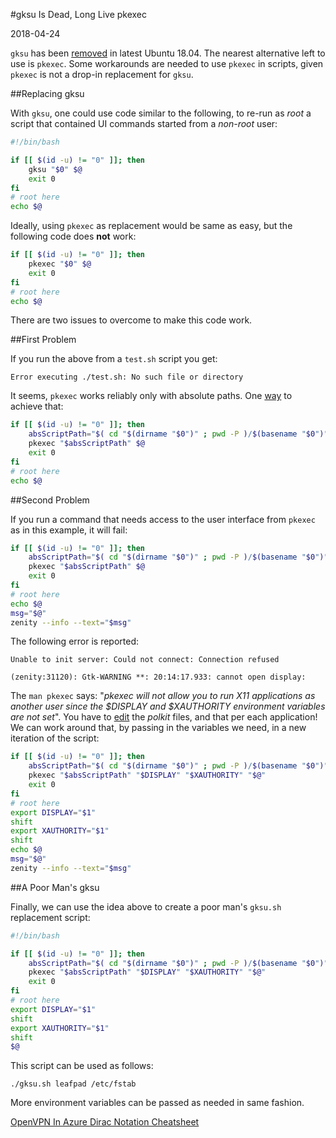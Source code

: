 
#gksu Is Dead, Long Live pkexec

2018-04-24

<!--- tags: linux -->

`gksu` has been [removed](https://jeremy.bicha.net/2018/04/18/gksu-removed-from-ubuntu/) in latest Ubuntu 18.04. The nearest alternative left to use is `pkexec`. Some workarounds are needed to use `pkexec` in scripts, given `pkexec` is not a drop-in replacement for `gksu`.

##Replacing gksu

With `gksu`, one could use code similar to the following, to re-run as *root* a script that contained UI commands started from a *non-root* user: 

```bash
#!/bin/bash

if [[ $(id -u) != "0" ]]; then
    gksu "$0" $@
    exit 0
fi
# root here
echo $@
```

Ideally, using `pkexec` as replacement would be same as easy, but the following code does **not** work:

```bash
if [[ $(id -u) != "0" ]]; then
    pkexec "$0" $@
    exit 0
fi
# root here
echo $@
```

There are two issues to overcome to make this code work.

##First Problem

If you run the above from a `test.sh` script you get:

```
Error executing ./test.sh: No such file or directory
```

It seems, `pkexec` works reliably only with absolute paths. One [way](https://stackoverflow.com/questions/4774054/reliable-way-for-a-bash-script-to-get-the-full-path-to-itself) to achieve that:

```bash
if [[ $(id -u) != "0" ]]; then
    absScriptPath="$( cd "$(dirname "$0")" ; pwd -P )/$(basename "$0")"
    pkexec "$absScriptPath" $@
    exit 0
fi
# root here
echo $@
```

##Second Problem

If you run a command that needs access to the user interface from `pkexec` as in this example, it will fail:

```bash
if [[ $(id -u) != "0" ]]; then
    absScriptPath="$( cd "$(dirname "$0")" ; pwd -P )/$(basename "$0")"
    pkexec "$absScriptPath" $@
    exit 0
fi
# root here
echo $@
msg="$@"
zenity --info --text="$msg"
```

The following error is reported:

```
Unable to init server: Could not connect: Connection refused

(zenity:31120): Gtk-WARNING **: 20:14:17.933: cannot open display:
```

The `man pkexec` says: "*pkexec will not allow you to run X11 applications as another user since the $DISPLAY and $XAUTHORITY environment variables are not set*". You have to [edit](https://unix.stackexchange.com/questions/203136/how-do-i-run-gui-applications-as-root-by-using-pkexec) the *polkit* files, and that per each application! We can work around that, by passing in the variables we need, in a new iteration of the script:

```bash
if [[ $(id -u) != "0" ]]; then
    absScriptPath="$( cd "$(dirname "$0")" ; pwd -P )/$(basename "$0")"
    pkexec "$absScriptPath" "$DISPLAY" "$XAUTHORITY" "$@"
    exit 0
fi
# root here
export DISPLAY="$1"
shift
export XAUTHORITY="$1"
shift
echo $@
msg="$@"
zenity --info --text="$msg"
```

##A Poor Man's gksu

Finally, we can use the idea above to create a poor man's `gksu.sh` replacement script:

```bash
#!/bin/bash

if [[ $(id -u) != "0" ]]; then
    absScriptPath="$( cd "$(dirname "$0")" ; pwd -P )/$(basename "$0")"
    pkexec "$absScriptPath" "$DISPLAY" "$XAUTHORITY" "$@"
    exit 0
fi
# root here
export DISPLAY="$1"
shift
export XAUTHORITY="$1"
shift
$@
```

This script can be used as follows:

```
./gksu.sh leafpad /etc/fstab
```

More environment variables can be passed as needed in same fashion.

<ins class='nfooter'><a rel='prev' id='fprev' href='#blog/2018/2018-04-25-OpenVPN-In-Azure.md'>OpenVPN In Azure</a> <a rel='next' id='fnext' href='#blog/2018/2018-01-27-Dirac-Notation-Cheatsheet.md'>Dirac Notation Cheatsheet</a></ins>
